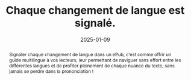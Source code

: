 ---
title: Chaque changement de langue est signalé. 
abstract: Signaler chaque changement de langue dans un ePub, c'est comme offrir un guide multilingue à vos lecteurs, leur permettant de naviguer sans effort entre les différentes langues et de profiter pleinement de chaque nuance du texte, sans jamais se perdre dans la prononciation !
categories: 
    - "Internationalisation"
agrege: O4127-E038
opquast: '4 127'
indiceebook: '038'
description: "Règle n°38"
before: "037"
weight: "38"
after: "039"
actif: '1'
layout: rules
date: 2025-01-09
tags: 
    - "Accessibilité"
    - "Utilisabilité"
    - "Lisibilité"
objectif: 
    - "Permettre la bonne restitution vocale ou braille du contenu"
    - "Assurer le respect des règles typographiques de la langue utilisée"
Meo: 
    - "Pour signaler un changement de langue dans un fichier ePub, vous pouvez utiliser l'attribut lang dans les balises HTML."
Controle: 
    - "Contrôlez des échantillons, soit en regardant le code, soit en essayant d'utiliser la fonction vocalisation d'un logiciel de lecture"
    - "Des outils de détection du language peuvent vous aider"
epubcheck: 
ace: 
humancheck: true
ReadiumGoToolkit: 
Source: 
    - "Opquast"
Referentiel: 
    - ""
steps: 
    - "Projet éditorial"
    - "Production numérique"
---